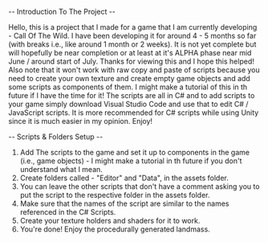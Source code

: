 -- Introduction To The Project -- 

Hello, this is a project that I made for a game that I am currently developing - Call Of The Wild. I have been developing it for around 4 - 5 months so far (with breaks i.e., like around 1 month or 2 weeks). It is not yet complete but will hopefully be near completion or at least at it's ALPHA phase near mid June / around start of July. Thanks for viewing this and I hope this helped! Also note that it won't work with raw copy and paste of scripts because you need to create your own texture and create empty game objects and add some scripts as components of them. I might make a tutorial of this in th future if I have the time for it! The scripts are all in C# and to add scripts to your game simply download Visual Studio Code and use that to edit C# / JavaScript scripts. It is more recommended for C# scripts while using Unity since it is much easier in my opinion. Enjoy!

 -- Scripts & Folders Setup -- 
 
 1. Add The scripts to the game and set it up to components in the game (i.e., game objects) - I might make a tutorial in th future if you don't understand what I mean.
 2. Create folders called - "Editor" and "Data", in the assets folder.
 3. You can leave the other scripts that don't have a comment asking you to put the script to the respective folder in the assets folder.
 4. Make sure that the names of the script are similar to the names referenced in the C# Scripts.
 5. Create your texture holders and shaders for it to work.
 6. You're done! Enjoy the procedurally generated landmass. 
